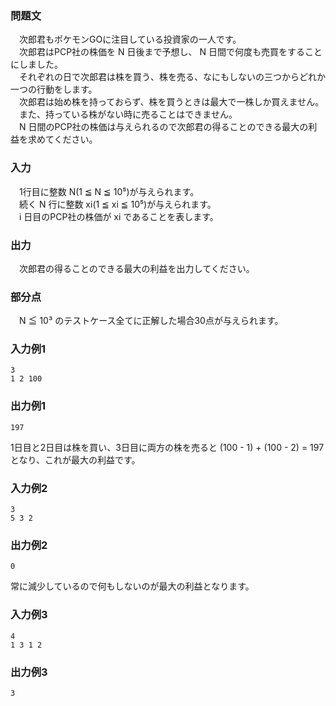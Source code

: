 ### 問題文  
　次郎君もポケモンGOに注目している投資家の一人です。  
　次郎君はPCP社の株価を N 日後まで予想し、 N 日間で何度も売買をすることにしました。  
　それぞれの日で次郎君は株を買う、株を売る、なにもしないの三つからどれか一つの行動をします。  
　次郎君は始め株を持っておらず、株を買うときは最大で一株しか買えません。  
　また、持っている株がない時に売ることはできません。  
　N 日間のPCP社の株価は与えられるので次郎君の得ることのできる最大の利益を求めてください。  

### 入力   
　1行目に整数 N(1 ≦ N ≦ 10⁵)が与えられます。  
　続く N 行に整数 xi(1 ≦ xi ≦ 10⁵)が与えられます。  
　i 日目のPCP社の株価が xi であることを表します。  

### 出力  
　次郎君の得ることのできる最大の利益を出力してください。  

### 部分点
　N ≦ 10³ のテストケース全てに正解した場合30点が与えられます。  

### 入力例1  
~~~
3
1 2 100
~~~

### 出力例1
~~~
197
~~~

1日目と2日目は株を買い、3日目に両方の株を売ると (100 - 1) + (100 - 2) = 197 となり、これが最大の利益です。  

### 入力例2
~~~
3
5 3 2
~~~

### 出力例2
~~~
0
~~~

常に減少しているので何もしないのが最大の利益となります。  

### 入力例3
~~~
4
1 3 1 2
~~~

### 出力例3
~~~
3
~~~